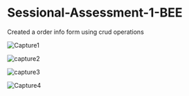 # Sessional-Assessment-1-BEE
Created a order info form using crud operations

![Capture1](https://user-images.githubusercontent.com/78140726/204821473-62362bad-857e-42b0-945b-72af249f0360.PNG)

![capture2](https://user-images.githubusercontent.com/78140726/204821503-c377a7ef-44d3-4142-8ce1-ddc8d557076c.PNG)

![capture3](https://user-images.githubusercontent.com/78140726/204821515-f177157f-82c3-4197-bd0d-da5897cb0013.PNG)

![Capture4](https://user-images.githubusercontent.com/78140726/204821526-7408c160-febf-45d7-9ebd-849b7850599c.PNG)
